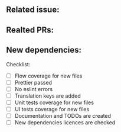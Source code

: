 Related issue: 
- 

Realted PRs:
- 

New dependencies:
- 

Checklist:
- [ ] Flow coverage for new files
- [ ] Prettier passed
- [ ] No eslint errors
- [ ] Translation keys are added
- [ ] Unit tests coverage for new files
- [ ] UI tests coverage for new files
- [ ] Documentation and TODOs are created
- [ ] New dependencies licences are checked
